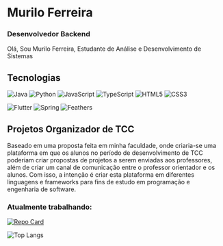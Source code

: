 
# Murilo Ferreira 
### Desenvolvedor Backend
Olá, Sou Murilo Ferreira, Estudante de Análise e Desenvolvimento de Sistemas

## Tecnologias
![Java](https://img.shields.io/badge/java-%23ED8B00.svg?style=for-the-badge&logo=openjdk&logoColor=white)
![Python](https://img.shields.io/badge/python-3670A0?style=for-the-badge&logo=python&logoColor=ffdd54)
![JavaScript](https://img.shields.io/badge/JavaScript-F7DF1E?style=for-the-badge&logo=javascript&logoColor=black)
![TypeScript](https://img.shields.io/badge/TypeScript-007ACC?style=for-the-badge&logo=typescript&logoColor=white)
![HTML5](https://img.shields.io/badge/HTML5-E34F26?style=for-the-badge&logo=html5&logoColor=white)
![CSS3](https://img.shields.io/badge/CSS3-1572B6?style=for-the-badge&logo=css3&logoColor=white)

![Flutter](https://img.shields.io/badge/Flutter-02569B?style=for-the-badge&logo=flutter&logoColor=white)
![Spring](https://img.shields.io/badge/spring-%236DB33F.svg?style=for-the-badge&logo=spring&logoColor=white)
![Feathers](https://img.shields.io/badge/Feathersjs-%23D513A5.svg?style=for-the-badge)

## Projetos Organizador de TCC
Baseado em uma proposta feita em minha faculdade, onde criaria-se uma plataforma em que os alunos no período de desenvolvimento de TCC poderiam criar propostas de projetos a serem enviadas aos professores, além de criar um canal de comunicação entre o professor orientador e os alunos.
Com isso, a intenção é criar esta plataforma em diferentes linguagens e frameworks para fins de estudo em programação e engenharia de software.

### Atualmente trabalhando:

[![Repo Card](https://github-readme-stats.vercel.app/api/pin/?username=MuriloFerreira1&repo=GerenciadorTCC-Java&bg_color=222&border_color=30A3DC&show_icons=true&icon_color=30A3DC&title_color=B07219&text_color=FFF&)](https://github.com/MuriloFerreira1/GerenciadorTCC-Java)


![Top Langs](https://github-readme-stats-git-masterrstaa-rickstaa.vercel.app/api/top-langs/?username=MuriloFerreira1&layout=compact&bg_color=222&border_color=4593F7&title_color=4593F7&text_color=FFF&)

